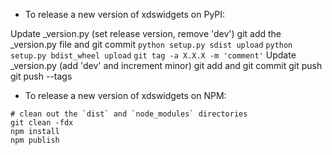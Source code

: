 - To release a new version of xdswidgets on PyPI:

Update _version.py (set release version, remove 'dev')
git add the _version.py file and git commit
`python setup.py sdist upload`
`python setup.py bdist_wheel upload`
`git tag -a X.X.X -m 'comment'`
Update _version.py (add 'dev' and increment minor)
git add and git commit
git push
git push --tags

- To release a new version of xdswidgets on NPM:

```
# clean out the `dist` and `node_modules` directories
git clean -fdx
npm install
npm publish
```